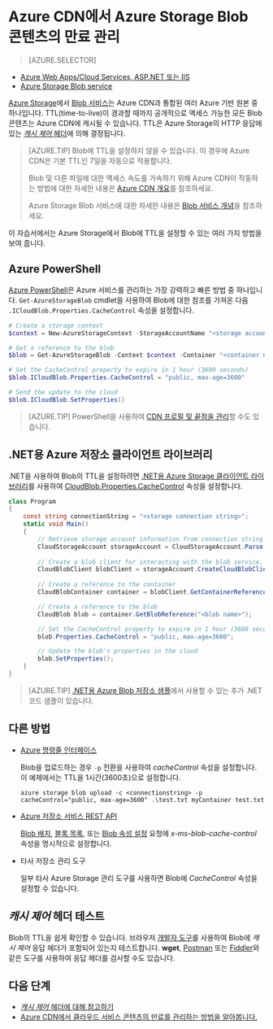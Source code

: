 <properties
 pageTitle="Azure CDN에서 Azure Storage Blob 콘텐츠의 만료 관리 | Microsoft Azure"
 description="Azure CDN 캐싱의 Blob에 대한 TTL(Time-To-Live)을 제어하기 위한 옵션에 대해 알아봅니다."
 services="cdn"
 documentationCenter=""
 authors="camsoper"
 manager="erikre"
 editor=""/>
<tags
 ms.service="cdn"
 ms.workload="media"
 ms.tgt_pltfrm="na"
 ms.devlang="multiple"
 ms.topic="article"
 ms.date="09/15/2016"
 ms.author="casoper"/>


# Azure CDN에서 Azure Storage Blob 콘텐츠의 만료 관리

> [AZURE.SELECTOR]
- [Azure Web Apps/Cloud Services, ASP.NET 또는 IIS](cdn-manage-expiration-of-cloud-service-content.md)
- [Azure Storage Blob service](cdn-manage-expiration-of-blob-content.md)

[Azure Storage](../storage/storage-introduction.md)에서 [Blob 서비스](../storage/storage-introduction.md#blob-storage)는 Azure CDN과 통합된 여러 Azure 기반 원본 중 하나입니다. TTL(time-to-live)이 경과할 때까지 공개적으로 액세스 가능한 모든 Blob 콘텐츠는 Azure CDN에 캐시될 수 있습니다. TTL은 Azure Storage의 HTTP 응답에 있는 [*캐시 제어* 헤더](http://www.w3.org/Protocols/rfc2616/rfc2616-sec14.html#sec14.9)에 의해 결정됩니다.

>[AZURE.TIP] Blob에 TTL을 설정하지 않을 수 있습니다. 이 경우에 Azure CDN은 기본 TTL인 7일을 자동으로 적용합니다.
>
>Blob 및 다른 파일에 대한 액세스 속도를 가속하기 위해 Azure CDN이 작동하는 방법에 대한 자세한 내용은 [Azure CDN 개요](./cdn-overview.md)를 참조하세요.
>
>Azure Storage Blob 서비스에 대한 자세한 내용은 [Blob 서비스 개념](https://msdn.microsoft.com/library/dd179376.aspx)을 참조하세요.

이 자습서에서는 Azure Storage에서 Blob에 TTL을 설정할 수 있는 여러 가지 방법을 보여 줍니다.

## Azure PowerShell

[Azure PowerShell](../powershell-install-configure.md)은 Azure 서비스를 관리하는 가장 강력하고 빠른 방법 중 하나입니다. `Get-AzureStorageBlob` cmdlet을 사용하여 Blob에 대한 참조를 가져온 다음 `.ICloudBlob.Properties.CacheControl` 속성을 설정합니다.

```powershell
# Create a storage context
$context = New-AzureStorageContext -StorageAccountName "<storage account name>" -StorageAccountKey "<storage account key>"

# Get a reference to the blob
$blob = Get-AzureStorageBlob -Context $context -Container "<container name>" -Blob "<blob name>"

# Set the CacheControl property to expire in 1 hour (3600 seconds)
$blob.ICloudBlob.Properties.CacheControl = "public, max-age=3600"

# Send the update to the cloud
$blob.ICloudBlob.SetProperties()
```

>[AZURE.TIP] PowerShell을 사용하여 [CDN 프로필 및 끝점을 관리](./cdn-manage-powershell.md)할 수도 있습니다.

## .NET용 Azure 저장소 클라이언트 라이브러리

.NET을 사용하여 Blob의 TTL을 설정하려면 [.NET용 Azure Storage 클라이언트 라이브러리](../storage/storage-dotnet-how-to-use-blobs.md)를 사용하여 [CloudBlob.Properties.CacheControl](https://msdn.microsoft.com/library/microsoft.windowsazure.storage.blob.blobproperties.cachecontrol.aspx) 속성을 설정합니다.

```csharp
class Program
{
	const string connectionString = "<storage connection string>";
	static void Main()
	{
		// Retrieve storage account information from connection string
		CloudStorageAccount storageAccount = CloudStorageAccount.Parse(connectionString);
		
		// Create a blob client for interacting with the blob service.
		CloudBlobClient blobClient = storageAccount.CreateCloudBlobClient();
		
		// Create a reference to the container
		CloudBlobContainer container = blobClient.GetContainerReference("<container name>");

		// Create a reference to the blob
		CloudBlob blob = container.GetBlobReference("<blob name>");

		// Set the CacheControl property to expire in 1 hour (3600 seconds)
		blob.Properties.CacheControl = "public, max-age=3600";

		// Update the blob's properties in the cloud
		blob.SetProperties();
	}
}
```

>[AZURE.TIP] [.NET용 Azure Blob 저장소 샘플](https://azure.microsoft.com/documentation/samples/storage-blob-dotnet-getting-started/)에서 사용할 수 있는 추가 .NET 코드 샘플이 있습니다.

## 다른 방법

- [Azure 명령줄 인터페이스](../xplat-cli-install.md)

	Blob을 업로드하는 경우 `-p` 전환을 사용하여 *cacheControl* 속성을 설정합니다. 이 예제에서는 TTL을 1시간(3600초)으로 설정합니다.

	```text
	azure storage blob upload -c <connectionstring> -p cacheControl="public, max-age=3600" .\test.txt myContainer test.txt
	```

- [Azure 저장소 서비스 REST API](https://msdn.microsoft.com/library/azure/dd179355.aspx)

	[Blob 배치](https://msdn.microsoft.com/ko-KR/library/azure/dd179451.aspx), [블록 목록](https://msdn.microsoft.com/ko-KR/library/azure/dd179467.aspx), 또는 [Blob 속성 설정](https://msdn.microsoft.com/library/azure/ee691966.aspx) 요청에 *x-ms-blob-cache-control* 속성을 명시적으로 설정합니다.

- 타사 저장소 관리 도구

	일부 타사 Azure Storage 관리 도구를 사용하면 Blob에 *CacheControl* 속성을 설정할 수 있습니다.

## *캐시 제어* 헤더 테스트

Blob의 TTL을 쉽게 확인할 수 있습니다. 브라우저 [개발자 도구](https://developer.microsoft.com/microsoft-edge/platform/documentation/f12-devtools-guide/)를 사용하여 Blob에 *캐시 제어* 응답 헤더가 포함되어 있는지 테스트합니다. **wget**, [Postman](https://www.getpostman.com/) 또는 [Fiddler](http://www.telerik.com/fiddler)와 같은 도구를 사용하여 응답 헤더를 검사할 수도 있습니다.

## 다음 단계

- [*캐시 제어* 헤더에 대해 참고하기](http://www.w3.org/Protocols/rfc2616/rfc2616-sec14.html#sec14.9)
- [Azure CDN에서 클라우드 서비스 콘텐츠의 만료를 관리하는 방법을 알아봅니다.](./cdn-manage-expiration-of-cloud-service-content.md)

<!---HONumber=AcomDC_0921_2016-->